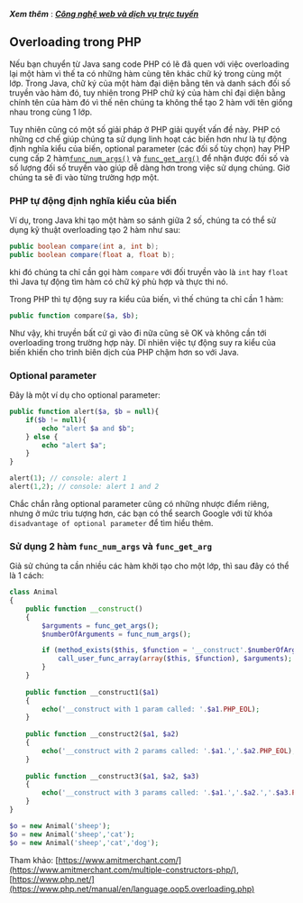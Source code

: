 ***Xem thêm*** : [***Công nghệ web và dịch vụ trực tuyến***](https://www.tailieubkhn.com/2021/10/cong-nghe-web-va-dich-vu-truc-tuyen.html)
## Overloading trong PHP

Nếu bạn chuyển từ Java sang code PHP có lẽ đã quen với việc overloading lại một hàm vì thế ta có những hàm cùng tên khác chữ ký trong cùng một lớp. Trong Java, chữ ký của một hàm đại diện bằng tên và danh sách đối số truyền vào hàm đó, tuy nhiên trong PHP chữ ký của hàm chỉ đại diện bằng chính tên của hàm đó vì thế nên chúng ta không thể tạo 2 hàm với tên giống nhau trong cùng 1 lớp. 

Tuy nhiên cũng có một số giải pháp ở PHP giải quyết vấn đề này. PHP có những cơ chế giúp chúng ta sử dụng linh hoạt các biến hơn như là tự động định nghĩa kiểu của biến, optional parameter (các đối số tùy chọn) hay PHP cung cấp 2 hàm[`func_num_args()`](http://php.net/manual/en/function.func-num-args.php) và [`func_get_arg()`](http://php.net/manual/en/function.func-get-arg.php) để nhận được đối số và số lượng đối số truyền vào giúp dễ dàng hơn trong việc sử dụng chúng. Giờ chúng ta sẽ đi vào từng trường hợp một.

### PHP tự động định nghĩa kiểu của biến

Ví dụ, trong Java khi tạo một hàm so sánh giữa 2 số, chúng ta có thể sử dụng kỹ thuật overloading tạo 2 hàm như sau: 

```java
public boolean compare(int a, int b);
public boolean compare(float a, float b);
```

khi đó chúng ta chỉ cần gọi hàm `compare` với đối truyền vào là `int` hay `float` thì Java tự động tìm hàm có chữ ký phù hợp và thực thi nó.

Trong PHP thì tự động suy ra kiểu của biến, vì thế chúng ta chỉ cần 1 hàm: 

```php
public function compare($a, $b);
```

Như vậy, khi truyền bất cứ gì vào đi nữa cũng sẽ OK và không cần tới overloading trong trường hợp này. Dĩ nhiên việc tự động suy ra kiểu của biến khiến cho trình biên dịch của PHP chậm hơn so với Java.

### Optional parameter

Đây là một ví dụ cho optional parameter: 

```php
public function alert($a, $b = null){
	if($b != null){
		echo "alert $a and $b";
	} else {
		echo "alert $a";
	}
}

alert(1); // console: alert 1
alert(1,2); // console: alert 1 and 2
```

Chắc chắn rằng optional parameter cũng có những nhược điểm riêng, nhưng ở mức trìu tượng hơn, các bạn có thể search Google với từ khóa `disadvantage of optional parameter` để tìm hiểu thêm.

### Sử dụng 2 hàm `func_num_args` và `func_get_arg`

Giả sử chúng ta cần nhiều các hàm khởi tạo cho một lớp, thì sau đây có thể là 1 cách: 

```php
class Animal
{
    public function __construct()
    {
        $arguments = func_get_args();
        $numberOfArguments = func_num_args();

        if (method_exists($this, $function = '__construct'.$numberOfArguments)) {
            call_user_func_array(array($this, $function), $arguments);
        }
    }
   
    public function __construct1($a1)
    {
        echo('__construct with 1 param called: '.$a1.PHP_EOL);
    }
   
    public function __construct2($a1, $a2)
    {
        echo('__construct with 2 params called: '.$a1.','.$a2.PHP_EOL);
    }
   
    public function __construct3($a1, $a2, $a3)
    {
        echo('__construct with 3 params called: '.$a1.','.$a2.','.$a3.PHP_EOL);
    }
}

$o = new Animal('sheep');
$o = new Animal('sheep','cat');
$o = new Animal('sheep','cat','dog');
```

Tham khảo: [https://www.amitmerchant.com/](https://www.amitmerchant.com/multiple-constructors-php/),  [https://www.php.net/](https://www.php.net/manual/en/language.oop5.overloading.php)